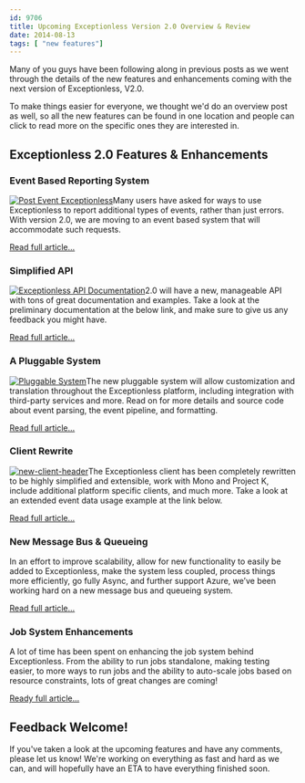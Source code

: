```yaml
---
id: 9706
title: Upcoming Exceptionless Version 2.0 Overview & Review
date: 2014-08-13
tags: [ "new features"]
---
```

Many of you guys have been following along in previous posts as we went through the details of the new features and enhancements coming with the next version of Exceptionless, V2.0.

To make things easier for everyone, we thought we'd do an overview post as well, so all the new features can be found in one location and people can click to read more on the specific ones they are interested in.<!--more-->

## Exceptionless 2.0 Features & Enhancements

### Event Based Reporting System

[![Post Event Exceptionless](/assets/img/news/ex-curl-150x150.png)](/assets/img/ex-curl.png)Many users have asked for ways to use Exceptionless to report additional types of events, rather than just errors. With version 2.0, we are moving to an event based system that will accommodate such requests.

[Read full article...](/event-based-reporting-system-coming-version-2-0/ "Event Based Reporting System Coming in Version 2.0")

### Simplified API

[![Exceptionless API Documentation](/assets/img/news/Screen-shot-2014-06-11-at-5.20.44-PM-150x150.png)](/assets/img/Screen-shot-2014-06-11-at-5.20.44-PM.png)2.0 will have a new, manageable API with tons of great documentation and examples. Take a look at the preliminary documentation at the below link, and make sure to give us any feedback you might have.

[Read full article...](/upcoming-exceptionless-2-0-simplified-api/ "More from the Upcoming Exceptionless 2.0: Simplified API")

### A Pluggable System

[![Pluggable System](/assets/img/news/pluggable-system-150x150.jpg)](/assets/img/pluggable-system.jpg)The new pluggable system will allow customization and translation throughout the Exceptionless platform, including integration with third-party services and more. Read on for more details and source code about event parsing, the event pipeline, and formatting.

[Read full article...](/coming-exceptionless-2-0-pluggable-system/ "Coming in Exceptionless 2.0 – A Pluggable System")

### Client Rewrite

[![new-client-header](/assets/img/news/new-client-header-150x150.jpg)](/assets/img/new-client-header.jpg)The Exceptionless client has been completely rewritten to be highly simplified and extensible, work with Mono and Project K, include additional platform specific clients, and much more. Take a look at an extended event data usage example at the link below.

[Read full article...](/exceptionless-2-0-client-rewrite-sneak-peek-usage-example/ "Exceptionless 2.0 Client Rewrite Sneak Peek Usage Example")

### New Message Bus & Queueing

In an effort to improve scalability, allow for new functionality to easily be added to Exceptionless, make the system less coupled, process things more efficiently, go fully Async, and further support Azure, we’ve been working hard on a new message bus and queueing system.

[Read full article...](/version-2-0s-new-message-bus-queueing-systems/ "Version 2.0′s New Message Bus and Queueing Systems")

### Job System Enhancements

A lot of time has been spent on enhancing the job system behind Exceptionless. From the ability to run jobs standalone, making testing easier, to more ways to run jobs and the ability to auto-scale jobs based on resource constraints, lots of great changes are coming!

[Ready full article...](/job-system-enhancements-version-2s-got-em/ "Job System Enhancements – Version 2′s Got Em!")

## Feedback Welcome!

If you've taken a look at the upcoming features and have any comments, please let us know! We're working on everything as fast and hard as we can, and will hopefully have an ETA to have everything finished soon.
